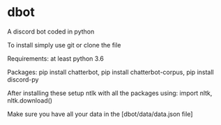# dbot
A discord bot coded in python

To install simply use git or clone the file

Requirements:
  at least python 3.6
  
  Packages:
  pip install chatterbot, 
  pip install chatterbot-corpus, 
  pip install discord-py
  
  After installing these setup ntlk with all the packages using:
    import nltk, 
    nltk.download()
  
  Make sure you have all your data in the [dbot/data/data.json file]
